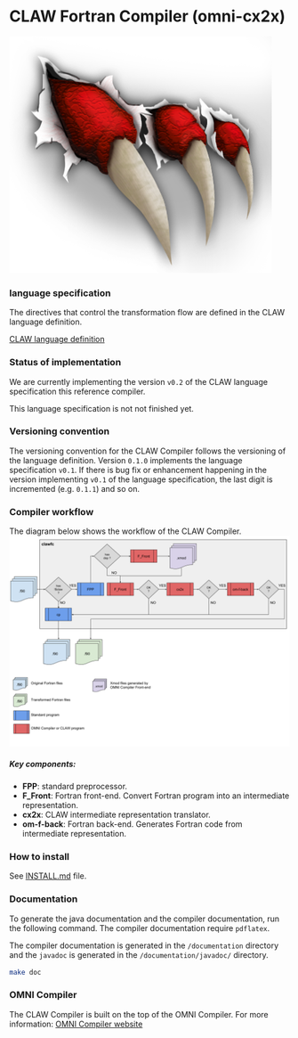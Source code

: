 # CLAW Fortran Compiler (omni-cx2x)

![CLAW logo](resource/claw_image.png)

### language specification
The directives that control the transformation flow are defined in the
CLAW language definition.

[CLAW language definition](https://github.com/C2SM-RCM/claw-language-definition)

### Status of implementation
We are currently implementing the version `v0.2` of the CLAW language
specification this reference compiler.

This language specification is not not finished yet. 

### Versioning convention
The versioning convention for the CLAW Compiler follows the versioning of the
language definition. Version `0.1.0` implements the language specification
`v0.1`. If there is bug fix or enhancement happening in the version implementing
`v0.1` of the language specification, the last digit is incremented (e.g.
`0.1.1`) and so on.

### Compiler workflow
The diagram below shows the workflow of the CLAW Compiler.
![CLAW Compiler workflow](resource/clawfc_workflow.png)

##### Key components:
* **FPP**: standard preprocessor.
* **F_Front**: Fortran front-end. Convert Fortran program into an intermediate
representation.
* **cx2x**: CLAW intermediate representation translator.
* **om-f-back**: Fortran back-end. Generates Fortran code from intermediate
representation.

### How to install
See [INSTALL.md](./INSTALL.md) file.

### Documentation
To generate the java documentation and the compiler documentation, run the
following command. The compiler documentation require `pdflatex`.

The compiler documentation is generated in the `/documentation` directory and
the `javadoc` is generated in the `/documentation/javadoc/` directory.

```bash
make doc
```


### OMNI Compiler
The CLAW Compiler is built on the top of the OMNI Compiler. For more
information: [OMNI Compiler website](http://omni-compiler.org)
